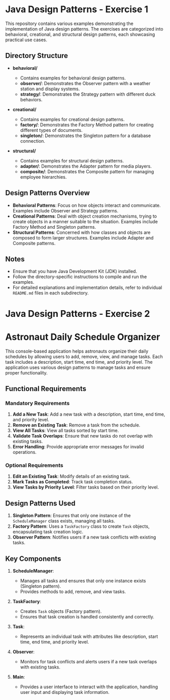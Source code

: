# Java Design Patterns - Exercise 1

This repository contains various examples demonstrating the implementation of Java design patterns. The exercises are categorized into behavioral, creational, and structural design patterns, each showcasing practical use cases.

## Directory Structure

- **behavioral/**
  - Contains examples for behavioral design patterns.
  - **observer/**: Demonstrates the Observer pattern with a weather station and display systems.
  - **strategy/**: Demonstrates the Strategy pattern with different duck behaviors.

- **creational/**
  - Contains examples for creational design patterns.
  - **factory/**: Demonstrates the Factory Method pattern for creating different types of documents.
  - **singleton/**: Demonstrates the Singleton pattern for a database connection.

- **structural/**
  - Contains examples for structural design patterns.
  - **adapter/**: Demonstrates the Adapter pattern for media players.
  - **composite/**: Demonstrates the Composite pattern for managing employee hierarchies.

## Design Patterns Overview

- **Behavioral Patterns**: Focus on how objects interact and communicate. Examples include Observer and Strategy patterns.
- **Creational Patterns**: Deal with object creation mechanisms, trying to create objects in a manner suitable to the situation. Examples include Factory Method and Singleton patterns.
- **Structural Patterns**: Concerned with how classes and objects are composed to form larger structures. Examples include Adapter and Composite patterns.

## Notes

- Ensure that you have Java Development Kit (JDK) installed.
- Follow the directory-specific instructions to compile and run the examples.
- For detailed explanations and implementation details, refer to individual `README.md` files in each subdirectory.

# Java Design Patterns - Exercise 2

# Astronaut Daily Schedule Organizer

This console-based application helps astronauts organize their daily schedules by allowing users to add, remove, view, and manage tasks. Each task includes a description, start time, end time, and priority level. The application uses various design patterns to manage tasks and ensure proper functionality.

## Functional Requirements

### Mandatory Requirements

1. **Add a New Task**: Add a new task with a description, start time, end time, and priority level.
2. **Remove an Existing Task**: Remove a task from the schedule.
3. **View All Tasks**: View all tasks sorted by start time.
4. **Validate Task Overlaps**: Ensure that new tasks do not overlap with existing tasks.
5. **Error Handling**: Provide appropriate error messages for invalid operations.

### Optional Requirements

1. **Edit an Existing Task**: Modify details of an existing task.
2. **Mark Tasks as Completed**: Track task completion status.
3. **View Tasks by Priority Level**: Filter tasks based on their priority level.

## Design Patterns Used

1. **Singleton Pattern**: Ensures that only one instance of the `ScheduleManager` class exists, managing all tasks.
2. **Factory Pattern**: Uses a `TaskFactory` class to create `Task` objects, encapsulating task creation logic.
3. **Observer Pattern**: Notifies users if a new task conflicts with existing tasks.

## Key Components

1. **ScheduleManager**: 
   - Manages all tasks and ensures that only one instance exists (Singleton pattern).
   - Provides methods to add, remove, and view tasks.

2. **TaskFactory**:
   - Creates `Task` objects (Factory pattern).
   - Ensures that task creation is handled consistently and correctly.

3. **Task**:
   - Represents an individual task with attributes like description, start time, end time, and priority level.

4. **Observer**:
   - Monitors for task conflicts and alerts users if a new task overlaps with existing tasks.

5. **Main**:
   - Provides a user interface to interact with the application, handling user input and displaying task information.
